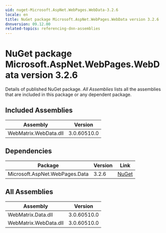 ```yaml
---
uid: nuget-Microsoft.AspNet.WebPages.WebData-3.2.6
locale: en
title: NuGet package Microsoft.AspNet.WebPages.WebData version 3.2.6
dnnversion: 09.12.00
related-topics: referencing-dnn-assemblies
---
```


# NuGet package Microsoft.AspNet.WebPages.WebData version 3.2.6
Details of published NuGet package.
*All Assemblies* lists all the assemblies that are included in this package or any dependent package.

## Included Assemblies

|Assembly|Version|
|---|---|
|WebMatrix.WebData.dll|3.0.60510.0|

## Dependencies

|Package|Version|Link|
|---|---|---|
|Microsoft.AspNet.WebPages.Data|3.2.6|[NuGet](https://www.nuget.org/packages/Microsoft.AspNet.WebPages.Data/3.2.6)|

## All Assemblies

|Assembly|Version|
|---|---|
|WebMatrix.Data.dll|3.0.60510.0|
|WebMatrix.WebData.dll|3.0.60510.0|

